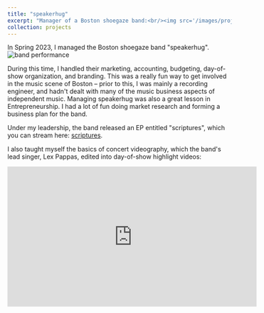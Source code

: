 ```yaml
---
title: "speakerhug"
excerpt: "Manager of a Boston shoegaze band:<br/><img src='/images/projects/sphug_2.PNG'>"
collection: projects
---
```


In Spring 2023, I managed the Boston shoegaze band "speakerhug".
![band performance]("images/projects/full_band.jpg")

During this time, I handled their marketing, accounting, budgeting, day-of-show organization, and branding.
This was a really fun way to get involved in the music scene of Boston – prior to this, I was mainly a recording engineer, and hadn't dealt with many of the music business aspects of independent music.
Managing speakerhug was also a great lesson in Entrepreneurship.
I had a lot of fun doing market research and forming a business plan for the band.


Under my leadership, the band released an EP entitled "scriptures", which you can stream here: [scriptures](https://open.spotify.com/album/1OEowPnZM0nfwbsvfS7k4u?si=Lqzz6lyKR6mHfv-8YTP5pw).


I also taught myself the basics of concert videography, which the band's lead singer, Lex Pappas, edited into day-of-show highlight videos:

<iframe width="560" height="315" src="https://www.youtube.com/embed/CoM_PE8Yvuo?si=9AZ8IIxFIvnbcv3R" title="YouTube video player" frameborder="0" allow="accelerometer; autoplay; clipboard-write; encrypted-media; gyroscope; picture-in-picture; web-share" allowfullscreen></iframe>
